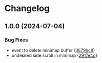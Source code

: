 # Changelog

## 1.0.0 (2024-07-04)


### Bug Fixes

* event to delete minimap buffer ([3879bc8](https://github.com/Isrothy/neominimap.nvim/commit/3879bc83f3dea6f1d3538aa1a41285449a72de3c))
* undesired side scroll in minimap ([2917e4d](https://github.com/Isrothy/neominimap.nvim/commit/2917e4de7f76c92abacffeef2c1a524b6b989739))
